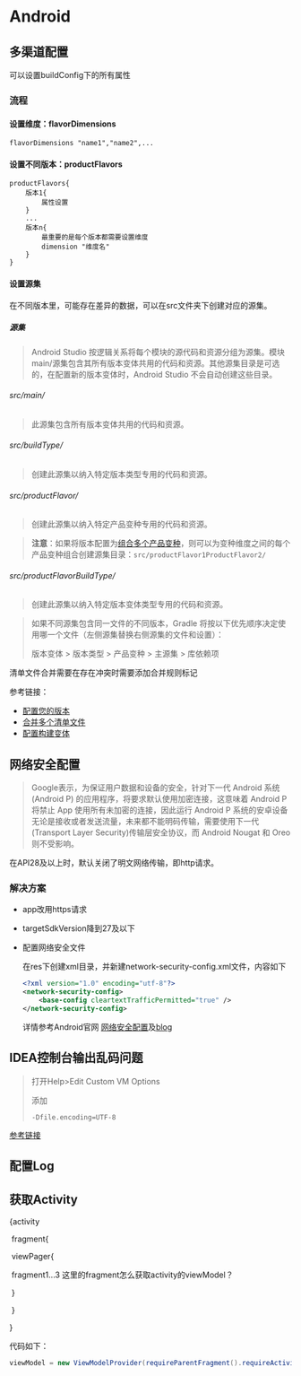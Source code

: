 # Android

## 多渠道配置

可以设置buildConfig下的所有属性

### 流程

#### 设置维度：flavorDimensions

```
flavorDimensions "name1","name2",...
```

#### 设置不同版本：productFlavors

```
productFlavors{
	版本1{
		属性设置
	}
	...
	版本n{
		最重要的是每个版本都需要设置维度
		dimension "维度名"
	}
}
```

#### 设置源集

在不同版本里，可能存在差异的数据，可以在src文件夹下创建对应的源集。

##### 源集

> Android Studio 按逻辑关系将每个模块的源代码和资源分组为源集。模块main/源集包含其所有版本变体共用的代码和资源。其他源集目录是可选的，在配置新的版本变体时，Android Studio 不会自动创建这些目录。

###### src/main/

> 此源集包含所有版本变体共用的代码和资源。

###### src/buildType/

> 创建此源集以纳入特定版本类型专用的代码和资源。

###### src/productFlavor/

>  创建此源集以纳入特定产品变种专用的代码和资源。

> **注意**：如果将版本配置为[组合多个产品变种](https://developer.android.google.cn/studio/build/build-variants?hl=zh-cn#flavor-dimensions)，则可以为变种维度之间的每个产品变种组合创建源集目录：`src/productFlavor1ProductFlavor2/`

###### src/productFlavorBuildType/

> 创建此源集以纳入特定版本变体类型专用的代码和资源。

> 如果不同源集包含同一文件的不同版本，Gradle 将按以下优先顺序决定使用哪一个文件（左侧源集替换右侧源集的文件和设置）：
>
> 版本变体 > 版本类型 > 产品变种 > 主源集 > 库依赖项

清单文件合并需要在存在冲突时需要添加合并规则标记

参考链接：

- [配置您的版本](https://developer.android.google.cn/studio/build/index.html?hl=zh-cn#sourcesets)
- [合并多个清单文件](https://developer.android.google.cn/studio/build/manifest-merge?hl=zh-cn)
- [配置构建变体](https://developer.android.google.cn/studio/build/build-variants?hl=zh-cn#sourcesets)



## 网络安全配置

> Google表示，为保证用户数据和设备的安全，针对下一代 Android 系统(Android P) 的应用程序，将要求默认使用加密连接，这意味着 Android P 将禁止 App 使用所有未加密的连接，因此运行 Android P 系统的安卓设备无论是接收或者发送流量，未来都不能明码传输，需要使用下一代(Transport Layer Security)传输层安全协议，而 Android Nougat 和 Oreo 则不受影响。

在API28及以上时，默认关闭了明文网络传输，即http请求。

### 解决方案

- app改用https请求

- targetSdkVersion降到27及以下

- 配置网络安全文件

  在res下创建xml目录，并新建network-security-config.xml文件，内容如下

  ```xml
  <?xml version="1.0" encoding="utf-8"?>
  <network-security-config>
      <base-config cleartextTrafficPermitted="true" />
  </network-security-config>
  ```

  详情参考Android官网 [网络安全配置](https://developer.android.com/training/articles/security-config#network-security-config)及[blog](https://android-developers.googleblog.com/2018/04/protecting-users-with-tls-by-default-in.html)

## IDEA控制台输出乱码问题

> 打开Help>Edit Custom VM Options
>
> 添加
>
> ```
> -Dfile.encoding=UTF-8
> ```

[参考链接](https://intellij-support.jetbrains.com/hc/en-us/community/posts/360004976119-idea-build-console-display-Chinese-in-garbled-code)

## 配置Log

## 获取Activity

{activity

​	fragment{

​		viewPager{

​			fragment1...3 	这里的fragment怎么获取activity的viewModel？

​		}

​	}

}

代码如下：

```java
viewModel = new ViewModelProvider(requireParentFragment().requireActivity()).get(HiddenDangerViewModel.class);
```

